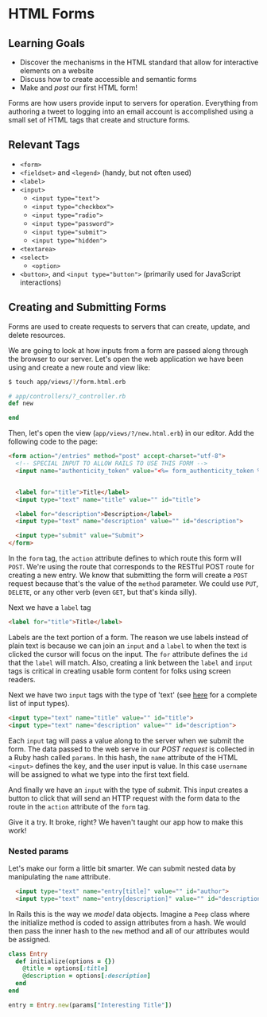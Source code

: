 # HTML Forms
## Learning Goals
- Discover the mechanisms in the HTML standard that allow for interactive elements on a website
- Discuss how to create accessible and semantic forms
- Make and _post_ our first HTML form!

Forms are how users provide input to servers for operation. Everything from authoring a tweet to logging into an email account is accomplished using a small set of HTML tags that create and structure forms.

## Relevant Tags
- `<form>`
- `<fieldset>` and `<legend>` (handy, but not often used)
- `<label>`
- `<input>`
  - `<input type="text">`
  - `<input type="checkbox">`
  - `<input type="radio">`
  - `<input type="password">`
  - `<input type="submit">`
  - `<input type="hidden">`
- `<textarea>`
- `<select>`
  - `<option>`
- `<button>`, and `<input type="button">` (primarily used for JavaScript interactions)

## Creating and Submitting Forms
Forms are used to create requests to servers that can create, update, and delete resources.

We are going to look at how inputs from a form are passed along through the browser to our server. Let's open the web application we have been using and create a new route and view like:

```bash
$ touch app/views/?/form.html.erb
```

```ruby
# app/controllers/?_controller.rb
def new

end
```

Then, let's open the view (`app/views/?/new.html.erb`) in our editor. Add the following code to the page:

```html
<form action="/entries" method="post" accept-charset="utf-8">
  <!-- SPECIAL INPUT TO ALLOW RAILS TO USE THIS FORM -->
  <input name="authenticity_token" value="<%= form_authenticity_token %>" type="hidden">


  <label for="title">Title</label>
  <input type="text" name="title" value="" id="title">

  <label for="description">Description</label>
  <input type="text" name="description" value="" id="description">

  <input type="submit" value="Submit">
</form>
```

In the `form` tag, the `action` attribute defines to which route this form will `POST`. We're using the route that corresponds to the RESTful POST route for creating a new entry. We know that submitting the form will create a `POST` request because that's the value of the `method` parameter. We could use `PUT`, `DELETE`, or any other verb (even `GET`, but that's kinda silly).

Next we have a `label` tag
```html
<label for="title">Title</label>
```

Labels are the text portion of a form. The reason we use labels instead of plain text is because we can join an `input` and a `label` to when the text is clicked the cursor will focus on the input. The `for` attribute defines the `id` that the `label` will match. Also, creating a link between the `label` and `input` tags is critical in creating usable form content for folks using screen readers.

Next we have two `input` tags with the type of 'text' (see [here](http://www.htmldog.com/reference/htmltags/input/) for a complete list of input types).

```html
<input type="text" name="title" value="" id="title">
<input type="text" name="description" value="" id="description">
```

Each `input` tag will pass a value along to the server when we submit the form. The data passed to the web serve in our _POST request_ is collected in a Ruby hash called `params`. In this hash, the `name` attribute of the HTML `<input>` defines the key, and the user input is value. In this case `username` will be assigned to what we type into the first text field.

And finally we have an `input` with the type of _submit_. This input creates a button to click that will send an HTTP request with the form data to the route in the `action` attribute of the `form` tag.

Give it a try. It broke, right? We haven't taught our app how to make this work!

### Nested params
Let's make our form a little bit smarter. We can submit nested data by manipulating the `name` attribute.

```html
  <input type="text" name="entry[title]" value="" id="author">
  <input type="text" name="entry[description]" value="" id="description">
```

In Rails this is the way we _model_ data objects. Imagine a `Peep` class where the initialize method is coded to assign attributes from a hash. We would then pass the inner hash to the `new` method and all of our attributes would be assigned.

```ruby
class Entry
  def initialize(options = {})
    @title = options[:title]
    @description = options[:description]
  end
end

entry = Entry.new(params["Interesting Title"])
```
